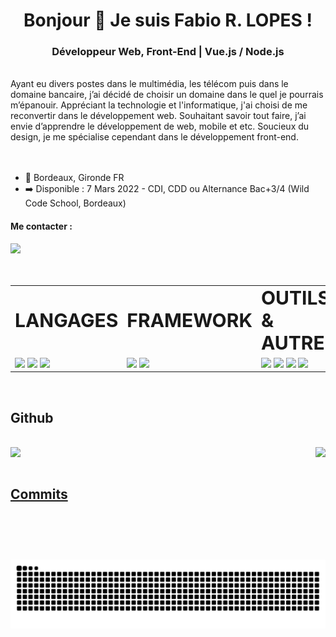 <h1 align="center">Bonjour 👋 Je suis Fabio R. LOPES !</h1>
<h3 align="center">Développeur Web, Front-End | Vue.js / Node.js</h3>

<br>

<div>
  Ayant eu divers postes dans le multimédia, les télécom puis dans le domaine bancaire, j’ai décidé de choisir un domaine dans le quel je pourrais m’épanouir. 
  Appréciant la   technologie et l'informatique, j'ai choisi de me reconvertir dans le développement web. Souhaitant savoir tout faire, j’ai envie d’apprendre le développement   de web, mobile et etc. Soucieux du design, je me spécialise cependant dans le développement front-end.
</div>


<br>
<br>

- 📍 Bordeaux, Gironde FR
- ➡️ Disponible : 7 Mars 2022 - CDI, CDD ou Alternance Bac+3/4 (Wild Code School, Bordeaux)


#### Me contacter :
  
<div>
  <a href="https://www.linkedin.com/in/fabio-ramoslopes/" target="_blank"><img height="40em" src="https://img.shields.io/badge/LinkedIn-0077B5?style=for-the-badge&logo=linkedin&logoColor=white"></a>
</div>

<br>
<br>

<table border="0">
 <tr>
    <td><b style="font-size:30px">LANGAGES</b></td>
   <td><b style="font-size:30px">FRAMEWORK</b></td>
   <td><b style="font-size:30px">OUTILS & AUTRE</b></td>
 </tr>
 <tr>
    <td>
      <img height="35em" src="https://cdn.jsdelivr.net/gh/devicons/devicon/icons/html5/html5-original.svg"/>
      <img height="35em" src="https://cdn.jsdelivr.net/gh/devicons/devicon/icons/css3/css3-original.svg"/>
      <img height="35em" src="https://cdn.jsdelivr.net/gh/devicons/devicon/icons/javascript/javascript-original.svg"/>
    </td>
    <td>
      <img height="35em" src="https://cdn.jsdelivr.net/gh/devicons/devicon/icons/express/express-original.svg"/>
      <img height="35em" src="https://cdn.jsdelivr.net/gh/devicons/devicon/icons/vuejs/vuejs-original.svg"/>
    </td>
    <td>
      <img height="35em" src="https://cdn.jsdelivr.net/gh/devicons/devicon/icons/nodejs/nodejs-original.svg"/>
      <img height="35em" src="https://cdn.jsdelivr.net/gh/devicons/devicon/icons/sass/sass-original.svg"/>
      <img height="35em" src="https://cdn.jsdelivr.net/gh/devicons/devicon/icons/vscode/vscode-original.svg"/>
      <img height="35em" src="https://cdn.jsdelivr.net/gh/devicons/devicon/icons/git/git-plain.svg"/>
    </td>
 </tr>
</table>

<br>

## Github
<br>

<div align="rigth">
  <a href="https://github.com/FabioDevCode">
  <img align="top"  src="https://github-readme-stats.vercel.app/api/top-langs/?username=FabioDevCode&layout=defaut&theme=highcontrast&langs_count=10&bg_color=273849&title_color=41B783&icon_color=41B783&&text_color=ffffff&border_color=ffffff&border_radius=25px"/>
   <img align="right" height="180em" src="https://github-readme-stats.vercel.app/api?username=FabioDevCode&layout=defaut&theme=highcontrast&langs_count=10&bg_color=273849&title_color=41B783&icon_color=41B783&&text_color=ffffff&border_color=ffffff&border_radius=25px"/>
</div>

<br>

## Commits
![Snake animation](https://github.com/FabioDevCode/FabioDevCode/blob/output/github-contribution-grid-snake.svg)

  
